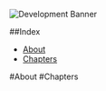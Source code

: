 ![Development Banner](https://github.com/luandro/Development/blob/master/assets/development_banner.png)

##Index
* [About](#About)
* [Chapters](#Chapters)


#About
#Chapters